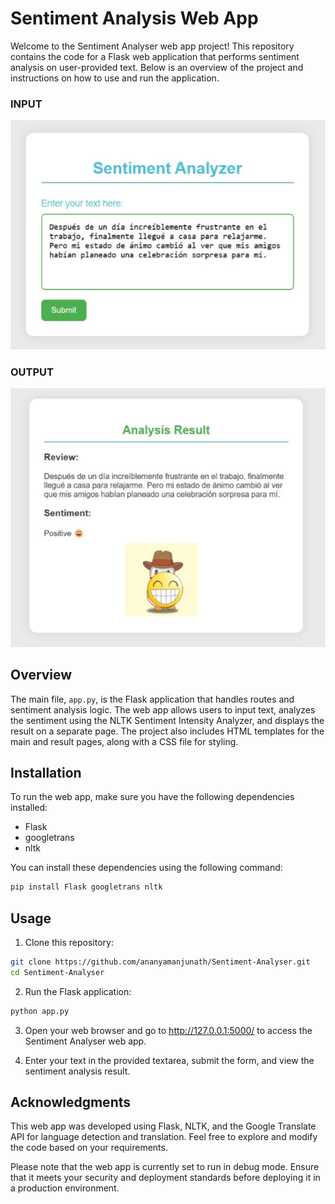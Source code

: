
# Sentiment Analysis Web App

Welcome to the Sentiment Analyser web app project! This repository contains the code for a Flask web application that performs sentiment analysis on user-provided text. Below is an overview of the project and instructions on how to use and run the application.
### INPUT
![Screenshot 2024-11-12 at 12 44 59 PM](https://github.com/PANWAR-MAYANK/Sentiment-Analyzer/blob/main/assets/TestCase.PNG)
### OUTPUT
![Screenshot 2024-11-12 at 12 45 51 PM](https://github.com/PANWAR-MAYANK/Sentiment-Analyzer/blob/main/assets/Result.PNG)

## Overview

The main file, `app.py`, is the Flask application that handles routes and sentiment analysis logic. The web app allows users to input text, analyzes the sentiment using the NLTK Sentiment Intensity Analyzer, and displays the result on a separate page. The project also includes HTML templates for the main and result pages, along with a CSS file for styling.

## Installation

To run the web app, make sure you have the following dependencies installed:

-   Flask
-   googletrans
-   nltk

You can install these dependencies using the following command:

```bash
pip install Flask googletrans nltk
```

## Usage

1.  Clone this repository:

```bash
git clone https://github.com/ananyamanjunath/Sentiment-Analyser.git
cd Sentiment-Analyser
```

2.  Run the Flask application:

```bash
python app.py
```

3.  Open your web browser and go to http://127.0.0.1:5000/ to access the Sentiment Analyser web app.
    
4.  Enter your text in the provided textarea, submit the form, and view the sentiment analysis result.
    

## Acknowledgments

This web app was developed using Flask, NLTK, and the Google Translate API for language detection and translation. Feel free to explore and modify the code based on your requirements.

Please note that the web app is currently set to run in debug mode. Ensure that it meets your security and deployment standards before deploying it in a production environment.
